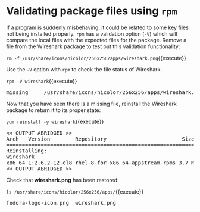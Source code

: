 # Validating package files using `rpm`

If a program is suddenly misbehaving, it could be related to some key files not being
installed properly. `rpm` has a validation option (`-V`) which will compare
the local files with the expected files for the package. Remove a file from the
Wireshark package to test out this validation functionality:

`rm -f /usr/share/icons/hicolor/256x256/apps/wireshark.png`{{execute}}

Use the `-V` option with `rpm` to check the file status of Wireshark.

`rpm -V wireshark`{{execute}}

<pre class=file>
missing     /usr/share/icons/hicolor/256x256/apps/wireshark.png
</pre>

Now that you have seen there is a missing file, reinstall the Wireshark
package to return it to its proper state:

`yum reinstall -y wireshark`{{execute}}

<pre class=file>
<< OUTPUT ABRIDGED >>
Arch   Version        Repository                        Size
===================================================================
Reinstalling:
wireshark
x86_64 1:2.6.2-12.el8 rhel-8-for-x86_64-appstream-rpms 3.7 M
<< OUTPUT ABRIDGED >>
</pre>

Check that __wireshark.png__ has been restored:

`ls /usr/share/icons/hicolor/256x256/apps/`{{execute}}

<pre class=file>
fedora-logo-icon.png  wireshark.png
</pre>
